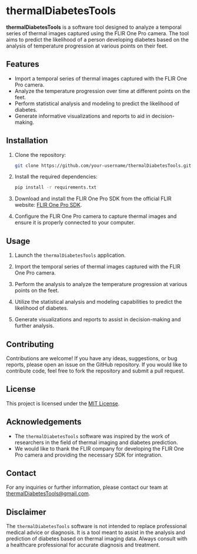 # thermalDiabetesTools

**thermalDiabetesTools** is a software tool designed to analyze a temporal series of thermal images captured using the FLIR One Pro camera. The tool aims to predict the likelihood of a person developing diabetes based on the analysis of temperature progression at various points on their feet.

## Features

- Import a temporal series of thermal images captured with the FLIR One Pro camera.
- Analyze the temperature progression over time at different points on the feet.
- Perform statistical analysis and modeling to predict the likelihood of diabetes.
- Generate informative visualizations and reports to aid in decision-making.

## Installation

1. Clone the repository:

   ```bash
   git clone https://github.com/your-username/thermalDiabetesTools.git
   ```

2. Install the required dependencies:

   ```bash
   pip install -r requirements.txt
   ```

3. Download and install the FLIR One Pro SDK from the official FLIR website: [FLIR One Pro SDK](https://www.flir.com/support/products/flir-one-gen-3/sdk/).

4. Configure the FLIR One Pro camera to capture thermal images and ensure it is properly connected to your computer.

## Usage

1. Launch the `thermalDiabetesTools` application.

2. Import the temporal series of thermal images captured with the FLIR One Pro camera.

3. Perform the analysis to analyze the temperature progression at various points on the feet.

4. Utilize the statistical analysis and modeling capabilities to predict the likelihood of diabetes.

5. Generate visualizations and reports to assist in decision-making and further analysis.

## Contributing

Contributions are welcome! If you have any ideas, suggestions, or bug reports, please open an issue on the GitHub repository. If you would like to contribute code, feel free to fork the repository and submit a pull request.

## License

This project is licensed under the [MIT License](LICENSE).

## Acknowledgements

- The `thermalDiabetesTools` software was inspired by the work of researchers in the field of thermal imaging and diabetes prediction.
- We would like to thank the FLIR company for developing the FLIR One Pro camera and providing the necessary SDK for integration.

## Contact

For any inquiries or further information, please contact our team at thermalDiabetesTools@gmail.com.

## Disclaimer

The `thermalDiabetesTools` software is not intended to replace professional medical advice or diagnosis. It is a tool meant to assist in the analysis and prediction of diabetes based on thermal imaging data. Always consult with a healthcare professional for accurate diagnosis and treatment.